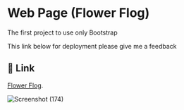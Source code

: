 #  Web Page (Flower Flog) 

The first project to use only Bootstrap   

This link below for deployment please give me a feedback 

## 🔗 Link

[Flower Flog](https://mohamedyousef44.github.io/First-Web-Site-Design/).


![Screenshot (174)](https://user-images.githubusercontent.com/122277647/219881654-8befc553-045a-450f-a88f-93948bc93bab.png)


